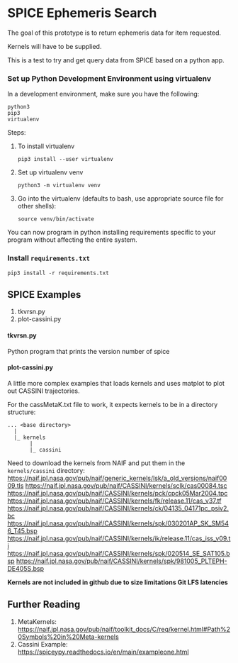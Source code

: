 # SPICE Ephemeris Search

The goal of this prototype is to return ephemeris data for item requested.

Kernels will have to be supplied.

This is a test to try and get query data from SPICE based on a python app.

### Set up Python Development Environment using virtualenv
In a development environment, make sure you have the following:
```
python3
pip3
virtualenv
```
Steps:

1. To install virtualenv
   ```
   pip3 install --user virtualenv
   ```
1. Set up virtualenv venv
   ```
   python3 -m virtualenv venv
   ```
1. Go into the virtualenv (defaults to bash, use appropriate source file for other shells):
   ```
   source venv/bin/activate
   ```
You can now program in python installing requirements specific to your program without affecting the entire system.


### Install `requirements.txt`
```
pip3 install -r requirements.txt
```


## SPICE Examples

1. tkvrsn.py
1. plot-cassini.py

#### tkvrsn.py
Python program that prints the version number of spice

#### plot-cassini.py
A little more complex examples that loads kernels and uses matplot to plot out CASSINI trajectories.

For the cassMetaK.txt file to work, it expects kernels to be in a directory structure:
```
... <base directory>
  |
  |_ kernels
       |
       |_ cassini
```

Need to download the kernels from NAIF and put them in the `kernels/cassini` directory:
https://naif.jpl.nasa.gov/pub/naif/generic_kernels/lsk/a_old_versions/naif0009.tls
https://naif.jpl.nasa.gov/pub/naif/CASSINI/kernels/sclk/cas00084.tsc
https://naif.jpl.nasa.gov/pub/naif/CASSINI/kernels/pck/cpck05Mar2004.tpc
https://naif.jpl.nasa.gov/pub/naif/CASSINI/kernels/fk/release.11/cas_v37.tf
https://naif.jpl.nasa.gov/pub/naif/CASSINI/kernels/ck/04135_04171pc_psiv2.bc
https://naif.jpl.nasa.gov/pub/naif/CASSINI/kernels/spk/030201AP_SK_SM546_T45.bsp
https://naif.jpl.nasa.gov/pub/naif/CASSINI/kernels/ik/release.11/cas_iss_v09.ti
https://naif.jpl.nasa.gov/pub/naif/CASSINI/kernels/spk/020514_SE_SAT105.bsp
https://naif.jpl.nasa.gov/pub/naif/CASSINI/kernels/spk/981005_PLTEPH-DE405S.bsp

**Kernels are not included in github due to size limitations Git LFS latencies**

## Further Reading
1. MetaKernels: https://naif.jpl.nasa.gov/pub/naif/toolkit_docs/C/req/kernel.html#Path%20Symbols%20in%20Meta-kernels
1. Cassini Example: https://spiceypy.readthedocs.io/en/main/exampleone.html

